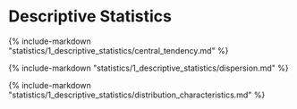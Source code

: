 # Descriptive Statistics

{% include-markdown "statistics/1_descriptive_statistics/central_tendency.md" %}

{% include-markdown "statistics/1_descriptive_statistics/dispersion.md" %}

{% include-markdown "statistics/1_descriptive_statistics/distribution_characteristics.md" %}